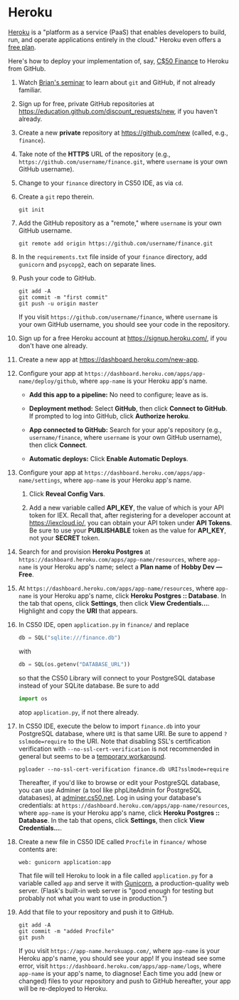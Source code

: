 # Heroku

[Heroku](https://www.heroku.com/) is a "platform as a service (PaaS) that enables developers to build, run, and operate applications entirely in the cloud." Heroku even offers a [free plan](https://www.heroku.com/pricing).

Here's how to deploy your implementation of, say, [C$50 Finance](https://cs50.harvard.edu/x/2020/tracks/web/finance/) to Heroku from GitHub.

1. Watch [Brian's seminar](https://youtu.be/MJUJ4wbFm_A) to learn about `git` and GitHub, if not already familiar.

1. Sign up for free, private GitHub repositories at <https://education.github.com/discount_requests/new>, if you haven't already.

1. Create a new **private** repository at <https://github.com/new> (called, e.g., `finance`).

1. Take note of the **HTTPS** URL of the repository (e.g., `https://github.com/username/finance.git`, where `username` is your own GitHub username).

1. Change to your `finance` directory in CS50 IDE, as via `cd`.

1. Create a `git` repo therein.

    ```
    git init
    ```

1. Add the GitHub repository as a "remote," where `username` is your own GitHub username.

    ```
    git remote add origin https://github.com/username/finance.git
    ```

1. In the `requirements.txt` file inside of your `finance` directory, add `gunicorn` and `psycopg2`, each on separate lines.

1. Push your code to GitHub.

    ```text
    git add -A
    git commit -m "first commit"
    git push -u origin master
    ```
    If you visit `https://github.com/username/finance`, where `username` is your own GitHub username, you should see your code in the repository.

1. Sign up for a free Heroku account at <https://signup.heroku.com/>, if you don't have one already.

1. Create a new app at <https://dashboard.heroku.com/new-app>.

1. Configure your app at `https://dashboard.heroku.com/apps/app-name/deploy/github`, where `app-name` is your Heroku app's name.

    * **Add this app to a pipeline:** No need to configure; leave as is.

    * **Deployment method:** Select **GitHub**, then click **Connect to GitHub**. If prompted to log into GitHub, click **Authorize heroku**.

    * **App connected to GitHub:** Search for your app's repository (e.g., `username/finance`, where `username` is your own GitHub username), then click **Connect**.

    * **Automatic deploys:** Click **Enable Automatic Deploys**.

1. Configure your app at `https://dashboard.heroku.com/apps/app-name/settings`, where `app-name` is your Heroku app's name.

    1. Click **Reveal Config Vars**.

    1. Add a new variable called **API_KEY**, the value of which is your API token for IEX. Recall that, after registering for a developer account at <https://iexcloud.io/>, you can obtain your API token under **API Tokens**. Be sure to use your **PUBLISHABLE** token as the value for **API_KEY**, not your **SECRET** token.

1. Search for and provision **Heroku Postgres** at `https://dashboard.heroku.com/apps/app-name/resources`, where `app-name` is your Heroku app's name; select a **Plan name** of **Hobby Dev — Free**.

1. At `https://dashboard.heroku.com/apps/app-name/resources`, where `app-name` is your Heroku app's name, click **Heroku Postgres :: Database**. In the tab that opens, click **Settings**, then click **View Credentials...**. Highlight and copy the **URI** that appears.

1. In CS50 IDE, open `application.py` in `finance/` and replace

    ```py
    db = SQL("sqlite:///finance.db")
    ```

    with

    ```py
    db = SQL(os.getenv("DATABASE_URL"))
    ```

    so that the CS50 Library will connect to your PostgreSQL database instead of your SQLite database. Be sure to add

    ```py
    import os
    ```

    atop `application.py`, if not there already.

1. In CS50 IDE, execute the below to import `finance.db` into your PostgreSQL database, where `URI` is that same URI. Be sure to append `?sslmode=require` to the URI. Note that disabling SSL's certification verification with `--no-ssl-cert-verification` is not recommended in general but seems to be a [temporary workaround](https://github.com/dimitri/pgloader/commit/16dda01f371f033e0df75d80127643605df7830f).

    ```
    pgloader --no-ssl-cert-verification finance.db URI?sslmode=require
    ```

    Thereafter, if you'd like to browse or edit your PostgreSQL database, you can use Adminer (a tool like phpLiteAdmin for PostgreSQL databases), at [adminer.cs50.net](https://adminer.cs50.net/). Log in using your database's credentials: at `https://dashboard.heroku.com/apps/app-name/resources`, where `app-name` is your Heroku app's name, click **Heroku Postgres :: Database**. In the tab that opens, click **Settings**, then click **View Credentials...**.

1. Create a new file in CS50 IDE called `Procfile` in `finance/` whose contents are:

    ```
    web: gunicorn application:app
    ```

   That file will tell Heroku to look in a file called `application.py` for a variable called `app` and serve it with [Gunicorn](http://gunicorn.org/), a production-quality web server. (Flask's built-in web server is "good enough for testing but probably not what you want to use in production.")

1. Add that file to your repository and push it to GitHub.

    ```text
    git add -A
    git commit -m "added Procfile"
    git push
    ```

    If you visit `https://app-name.herokuapp.com/`, where `app-name` is your Heroku app's name, you should see your app! If you instead see some error, visit `https://dashboard.heroku.com/apps/app-name/logs`, where `app-name` is your app's name, to diagnose! Each time you add (new or changed) files to your repository and push to GitHub hereafter, your app will be re-deployed to Heroku.
